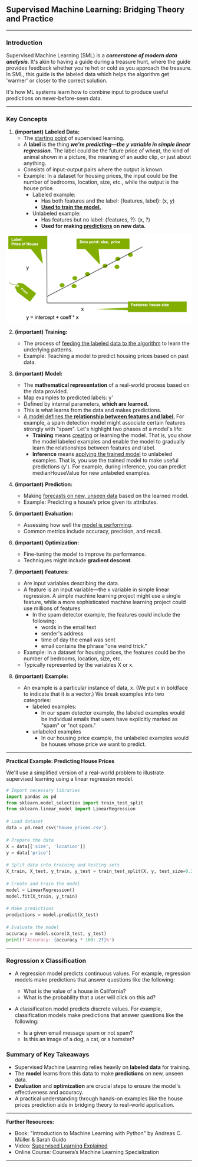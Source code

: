 ## Supervised Machine Learning: Bridging Theory and Practice

---

### Introduction

Supervised Machine Learning (SML) is a **_cornerstone of modern data analysis_**. It's akin to having a guide during a treasure hunt, where the guide provides feedback whether you're hot or cold as you approach the treasure. In SML, this guide is the labeled data which helps the algorithm get 'warmer' or closer to the correct solution.

It's how ML systems learn how to combine input to produce useful predictions on never-before-seen data.

---

### Key Concepts

1. **(important)** **Labeled Data:**
   - The <u>starting point</u> of supervised learning.
   - A **label** is the thing _**we're predicting—the y variable in simple linear regression**_. The label could be the future price of wheat, the kind of animal shown in a picture, the meaning of an audio clip, or just about anything.
   - Consists of input-output pairs where the output is known.
   - Example: In a dataset for housing prices, the input could be the number of bedrooms, location, size, etc., while the output is the house price.
     - Labeled example:
       - Has both features and the label: {features, label}: (x, y)
       - <b><u>Used to train the model.</u></b>
     - Unlabeled example:
       - Has features but no label: {features, ?}: (x, ?)
       - **Used for making <u>predictions</u> on new data.**

<img src="../../assets/2-supervised-learning-label.png" width="600"/>

2. **(important)** **Training:**

   - The process of <u>feeding the labeled data to the algorithm</u> to learn the underlying patterns.
   - Example: Teaching a model to predict housing prices based on past data.

3. **(important)** **Model:**

   - The **mathematical representation** of a real-world process based on the data provided.
   - Map examples to predicted labels: y'
   - Defined by internal parameters, **which are learned.**
   - This is what learns from the data and makes predictions.
   - <u> A model defines the **relationship between features and label**.</u> For example, a spam detection model might associate certain features strongly with "spam". Let's highlight two phases of a model's life:
     - **Training** means <u>creating</u> or learning the model. That is, you show the model labeled examples and enable the model to gradually learn the relationships between features and label.
     - **Inference** means <u>applying the trained model</u> to unlabeled examples. That is, you use the trained model to make useful predictions (y'). For example, during inference, you can predict medianHouseValue for new unlabeled examples.

4. **(important)** **Prediction:**

   - Making <u>forecasts on new, unseen data</u> based on the learned model.
   - Example: Predicting a house’s price given its attributes.

5. **(important)** **Evaluation:**

   - Assessing how well the <u>model is performing</u>.
   - Common metrics include accuracy, precision, and recall.

6. **(important)** **Optimization:**

   - Fine-tuning the model to improve its performance.
   - Techniques might include **gradient descent**.

7. **(important)** **Features:**

   - Are input variables describing the data.
   - A feature is an input variable—the x variable in simple linear regression. A simple machine learning project might use a single feature, while a more sophisticated machine learning project could use millions of features
     - In the spam detector example, the features could include the following:
       - words in the email text
       - sender's address
       - time of day the email was sent
       - email contains the phrase "one weird trick."
   - Example: In a dataset for housing prices, the features could be the number of bedrooms, location, size, etc.
   - Typically represented by the variables X or x.

8. **(important)** **Example:**
   - An example is a particular instance of data, x. (We put x in boldface to indicate that it is a vector.) We break examples into two categories:
     - labeled examples:
       - In our spam detector example, the labeled examples would be individual emails that users have explicitly marked as "spam" or "not spam."
     - unlabeled examples
       - In our housing price example, the unlabeled examples would be houses whose price we want to predict.

---

**Practical Example: Predicting House Prices**

We'll use a simplified version of a real-world problem to illustrate supervised learning using a linear regression model.

```python
# Import necessary libraries
import pandas as pd
from sklearn.model_selection import train_test_split
from sklearn.linear_model import LinearRegression

# Load dataset
data = pd.read_csv('house_prices.csv')

# Prepare the data
X = data[['size', 'location']]
y = data['price']

# Split data into training and testing sets
X_train, X_test, y_train, y_test = train_test_split(X, y, test_size=0.2, random_state=42)

# Create and train the model
model = LinearRegression()
model.fit(X_train, y_train)

# Make predictions
predictions = model.predict(X_test)

# Evaluate the model
accuracy = model.score(X_test, y_test)
print(f'Accuracy: {accuracy * 100:.2f}%')
```

---

### Regression x Classification

- A regression model predicts continuous values. For example, regression models make predictions that answer questions like the following:

  - What is the value of a house in California?
  - What is the probability that a user will click on this ad?

- A classification model predicts discrete values. For example, classification models make predictions that answer questions like the following:
  - Is a given email message spam or not spam?
  - Is this an image of a dog, a cat, or a hamster?

### Summary of Key Takeaways

- Supervised Machine Learning relies heavily on **labeled data** for training.
- The **model** learns from this data to make **predictions** on new, unseen data.
- **Evaluation** and **optimization** are crucial steps to ensure the model's effectiveness and accuracy.
- A practical understanding through hands-on examples like the house prices prediction aids in bridging theory to real-world application.

---

**Further Resources:**

- Book: "Introduction to Machine Learning with Python" by Andreas C. Müller & Sarah Guido
- Video: [Supervised Learning Explained](https://www.youtube.com/watch?v=JcI5Vnw0b2c)
- Online Course: Coursera’s Machine Learning Specialization

---
